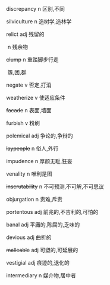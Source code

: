 discrepancy		n		区别,不同

silviculture		n		造树学,造林学

relict		adj		残留的

​			n		残余物

~~clump~~		n		重踏脚步行走

​					簇,团,群

negate		v		否定,打消

weatherize		v		使适应条件

~~facade~~		n		表面,墙面

furbish		v		粉刷

polemical		adj		争论的,争辩的

~~laypeople~~		n		俗人,外行

impudence		n		厚颜无耻,狂妄

venality		n		唯利是图

~~inscrutability~~		n		不可预测,不可解,不可思议

objurgation		n		责难,斥责

portentous		adj		前兆的,不吉利的,可怕的

banal		adj		平庸的,陈腐的,乏味的

devious		adj		曲折的

~~malleable~~		adj		可塑的,可延展的

vestigial		adj		痕迹的,退化的

intermediary		n		媒介物,居中者


